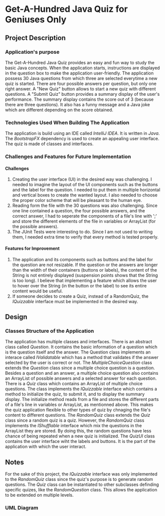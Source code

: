 # Get-A-Hundred Java Quiz for Geniuses Only
## Project Description
### Application's purpose
The Get-A-Hundred Java Quiz provides an easy and fun way to study the basic Java concepts. When the application starts, instructions are displayed in the question box to make the application user-friendly. The application possess 30 Java questions from which three are selected everytime a new quiz is started. There are four possible answers per question, but only one right answer. A "New Quiz" button allows to start a new quiz with different questions. A "Submit Quiz" button provides a summary display of the user's performance. The summary display contains the score out of 3 (because there are three questions). It also has a funny message and a Java joke which are different depending on the score obtained. 

### Technologies Used When Building The Application
The application is build using an IDE called _IntelliJ IDEA_. It is written in _Java_. The _BootstrapFX_ dependency is used to create an appealing user interface. The quiz is made of classes and interfaces. 

### Challenges and Features for Future Implementation
#### Challenges
1. Creating the user interface (UI) in the desired way was challenging. I needed to imagine the layout of the UI components such as the buttons and the label for the question. I needed to put them in multiple horizontal and vertical boxes to create the wanted layout. I also needed to choose the proper color scheme that will be pleasant to the human eye.
2. Reading form the file with the 30 questions was also challenging. Since one line contained a question, the four possible answers, and the correct answer, I had to seperate the components of a file's line with ';' and store the different elements of the file in variables or ArrayList (for the possible answers).
3. The JUnit Tests were interesting to do. Since I am not used to writing them, I needed extra time to verify that every method is tested properly.

#### Features for Improvement
1. The application and its components such as buttons and the label for the question are not resizable. If the question or the answers are longer than the width of their containers (buttons or labels), the content of the String is not entirely displayed (suspension points shows that the String is too long). I believe that implementing a feature which allows the user to hover over the String (in the button or the label) to see its entire content would be useful.
2. If someone decides to create a Quiz, instead of a RandomQuiz, the _IQuizzable_ interface must be implemented in the desired way.
## Design
### Classes Structure of the Application
The application has multiple classes and interfaces. There is an abstract class called _Question_. It contains the basic information of a question which is the question itself and the answer. The Question class implements an interace called _IValidatable_ which has a method that validates if the answer selected by the user is correct or not. The _MultipleChoiceQuestion_ class extends the _Question_ class since a multiple choice question is a question. Besides a question and an answer, a multiple choice question also contains an ArrayList of possible answers and a selected answer for each question. There is a _Quiz_ class  which contains an ArrayList of multiple choice questions. The class implements the _IQuizzable_ interface which contains a method to initialize the quiz, to submit it, and to display the summary display. The initialize method reads from a file and stores the different parts of a file's line in variables or ArrayList, as mentionned above. This makes the quiz application flexible to other types of quiz by chnaging the file's content to different questions. The _RandomQuiz_ class extends the _Quiz_ class since a random quiz is a quiz. However, the _RandomQuiz_ class implements the _IShufflable_ interface which mix the questions in the ArrayList they are stored. By doing this, the random questions have less chance of being repeated when a new quiz is initialized. The _QuizUI_ class contains the user interface wiht the labels and buttons. It is the part of the application with which the user interact.  

## Notes
For the sake of this project, the _IQuizzable_ interface was only implemented to the _RandomQuiz_ class since the quiz's purpose is to generate random questions. The _Quiz_ class can be instantiated to other subclasses definding specific quizes, like the _RandomQuestion_ class. This allows the application to  be extended on multiple levels.

### UML Diagram

